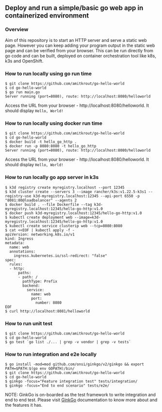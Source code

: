 Deploy and run a simple/basic go web app in containerized environment
---

### Overview

Aim of this repository is to start an HTTP server and serve a static web page. However you can keep adding your program output in the static web page and can be verified from your browser. This can be run directly from go code and can be built, deployed on container orchestration tool like k8s, k3s and OpenShift.

### How to run locally using go run time

```shell
$ git clone https://github.com/amitkrout/go-hello-world
$ cd go-hello-world
$ go run main.go
Server running (port=8080), route: http://localhost:8080/helloworld
```
Access the URL from your browser - http://localhost:8080/helloworld. It should display `Hello, World!`

### How to run locally using docker run time

```shell
$ git clone https://github.com/amitkrout/go-hello-world
$ cd go-hello-world
$ docker build -t hello_go_http .
$ docker run -p 8080:8080 -t hello_go_http
Server running (port=8080), route: http://localhost:8080/helloworld
```

Access the URL from your browser - http://localhost:8080/helloworld. It should display `Hello, World!`


### How to run locally go app server in k3s

```shell
$ k3d registry create myregistry.localhost --port 12345
$ k3d cluster create --servers 3 --image rancher/k3s:v1.22.5-k3s1 --registry-use k3d-myregistry.localhost:12345 --api-port 6550 -p "8081:80@loadbalancer" --agents 2
$ docker build . --file Dockerfile --tag k3d-myregistry.localhost:12345/hello-go-http:v1.0
$ docker push k3d-myregistry.localhost:12345/hello-go-http:v1.0
$ kubectl create deployment web --image=k3d-myregistry.localhost:12345/hello-go-http:v1.0
$ kubectl create service clusterip web --tcp=8080:8080
$ cat <<EOF | kubectl apply -f -
apiVersion: networking.k8s.io/v1
kind: Ingress
metadata:
  name: web
  annotations:
    ingress.kubernetes.io/ssl-redirect: "false"
spec:
  rules:
  - http:
      paths:
      - path: /
        pathType: Prefix
        backend:
          service:
            name: web
            port:
              number: 8080
EOF
$ curl http://localhost:8081/helloworld
```

### How to run unit test

```shell
$ git clone https://github.com/amitkrout/go-hello-world
$ cd go-hello-world
$ go test `go list ./... | grep -v vendor | grep -v tests`
```

### How to run integration and e2e locally

```shell
$ go install -mod=mod github.com/onsi/ginkgo/v2/ginkgo && export PATH=$PATH:$(go env GOPATH)/bin/
$ git clone https://github.com/amitkrout/go-hello-world
$ cd go-hello-world
$ ginkgo -focus="Feature integration test" tests/integration/
$ ginkgo -focus="End to end scenario" tests/e2e/
```
NOTE: GinkGo is on-boarded as the test framework to write integration and end to end test. Please visit [GinkGo](https://onsi.github.io/ginkgo/) documentation to know more about and the features it has.

